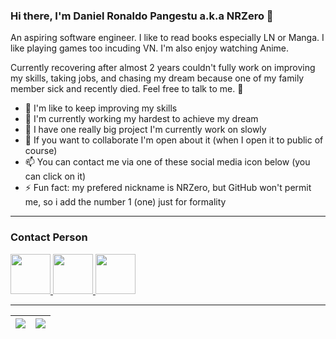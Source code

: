 ### Hi there, I'm Daniel Ronaldo Pangestu a.k.a NRZero 👋

An aspiring software engineer. I like to read books especially LN or Manga. I like playing games too incuding VN. I'm also enjoy watching Anime.

Currently recovering after almost 2 years couldn't fully work on improving my skills, taking jobs, and chasing my dream because one of my family member sick and recently died. Feel free to talk to me. 👋

- 🔭 I'm like to keep improving my skills
- 🌱 I'm currently working my hardest to achieve my dream
- 👐 I have one really big project I'm currently work on slowly
- 👯 If you want to collaborate I'm open about it (when I open it to public of course)
- 📫 You can contact me via one of these social media icon below (you can click on it)
- ⚡ Fun fact: my prefered nickname is NRZero, but GitHub won't permit me, so i add the number 1 (one) just for formality

<hr>
<h3>Contact Person</h3>

<div>
 <a href="mailto:ronaldo.pangestu1@gmail.com">
  <img src="https://img.icons8.com/fluent/2x/secured-letter.png" width="64" height="64">
 </a>
 
 <a href="https://www.linkedin.com/in/daniel-ronaldo-pangestu/">
  <img src="https://img.icons8.com/fluent/2x/linkedin.png" width="64" height="64">
 </a>
 
 <a href="https://discordapp.com/users/312428560155672588">
  <img src="https://www.freepnglogos.com/uploads/discord-logo-png/concours-discord-cartes-voeux-fortnite-france-6.png" width="64" height="64">
 </a>
</div>

<hr>

<div align="center">
  
  | <a href="https://github.com/NRZero1/NRZero1"><img src="https://github-readme-stats-nrzero.vercel.app/api?username=NRZero1&count_private=true&show_icons=true&theme=great-gatsby"></a> | <a href="https://github.com/NRZero1/NRZero1"><img src="https://github-readme-stats-nrzero.vercel.app/api/top-langs/?username=NRZero1&layout=compact&theme=midnight-purple&langs_count=8&count_private=true&hide=shaderlab,hlsl,glsl,html,css,hack"></a> |
| ------------- | ------------- |
  
</div>
